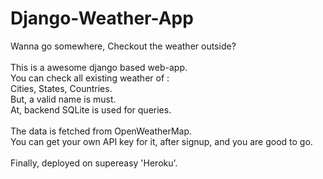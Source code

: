 # Django-Weather-App

Wanna go somewhere, Checkout the weather outside?
              <br />
              <br />
              This is a awesome django based web-app.
              <br />
              You can check all existing weather of :<br />
              Cities, States, Countries.
              <br />
              But, a valid name is must.
              <br />
              At, backend SQLite is used for queries.
              <br />
              <br />
              The data is fetched from OpenWeatherMap.
              <br />
              You can get your own API key for it, after signup, and you are
              good to go.
              <br />
              <br />
              Finally, deployed on supereasy 'Heroku'.
